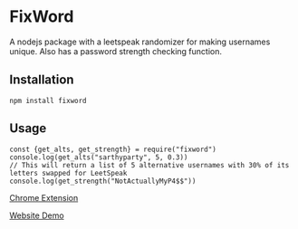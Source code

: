 # FixWord

A nodejs package with a leetspeak randomizer for making usernames unique. Also has a password strength checking function.

<h2>Installation</h2>

```npm install fixword```

<h2>Usage</h2>

```
const {get_alts, get_strength} = require("fixword")
console.log(get_alts("sarthyparty", 5, 0.3)) 
// This will return a list of 5 alternative usernames with 30% of its letters swapped for LeetSpeak
console.log(get_strength("NotActuallyMyP4$$"))
```

[Chrome Extension](https://github.com/sarthyparty/fixword_ext)

[Website Demo](https://fixword.netlify.app/)
